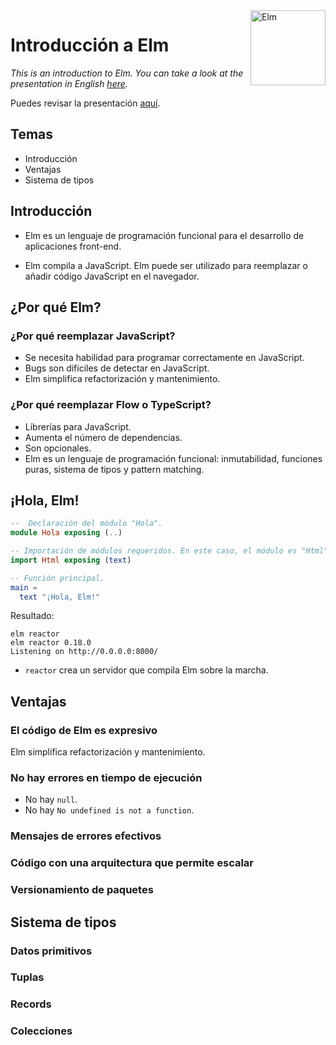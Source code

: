 <a href="http://elm-lang.org/">
  <img src="https://upload.wikimedia.org/wikipedia/commons/f/f3/Elm_logo.svg" alt="Elm" align="right"  width="120" />
</a>

# Introducción a Elm

_This is an introduction to Elm. You can take a look at the presentation in English [here]()._

Puedes revisar la presentación [aquí](https://github.com/flandrade/introduccion-elm/blob/master/presentacion/introduccion-elm.pdf).

## Temas

- Introducción 
- Ventajas
- Sistema de tipos

## Introducción 

- Elm es un lenguaje de programación funcional para el desarrollo de aplicaciones front-end. 

- Elm compila a JavaScript. Elm puede ser utilizado para reemplazar o añadir código JavaScript en el navegador.

## ¿Por qué Elm?

### ¿Por qué reemplazar JavaScript?

- Se necesita habilidad para programar correctamente en JavaScript.
- Bugs son difíciles de detectar en JavaScript.
- Elm simplifica refactorización y mantenimiento.

### ¿Por qué reemplazar Flow o TypeScript?

- Librerías para JavaScript. 
- Aumenta el número de dependencias. 
- Son opcionales. 
- Elm es un lenguaje de programación funcional: inmutabilidad, funciones puras, sistema de tipos y pattern matching.

## ¡Hola, Elm!

```elm
--  Declaración del módulo "Hola".
module Hola exposing (..)

-- Importación de módulos requeridos. En este caso, el módulo es "Html".
import Html exposing (text)

-- Función principal.
main =
  text "¡Hola, Elm!"
```

Resultado: 

```
elm reactor
elm reactor 0.18.0
Listening on http://0.0.0.0:8000/
```

- `reactor` crea un servidor que compila Elm sobre la marcha. 

## Ventajas

### El código de Elm es expresivo 

Elm simplifica refactorización y mantenimiento.

### No hay errores en tiempo de ejecución

- No hay `null`. 
- No hay `No undefined is not a function`.

### Mensajes de errores efectivos

### Código con una arquitectura que permite escalar

### Versionamiento de paquetes

## Sistema de tipos

### Datos primitivos 

### Tuplas

### Records

### Colecciones

